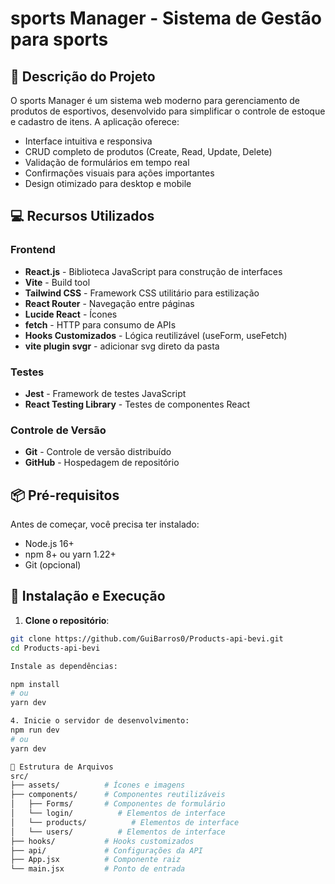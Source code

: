 # sports Manager - Sistema de Gestão para sports

## 📝 Descrição do Projeto

O sports Manager é um sistema web moderno para gerenciamento de produtos de esportivos, desenvolvido para simplificar o controle de estoque e cadastro de itens. A aplicação oferece:

- Interface intuitiva e responsiva
- CRUD completo de produtos (Create, Read, Update, Delete)
- Validação de formulários em tempo real
- Confirmações visuais para ações importantes
- Design otimizado para desktop e mobile

## 💻 Recursos Utilizados

### Frontend
- **React.js** - Biblioteca JavaScript para construção de interfaces
- **Vite** - Build tool
- **Tailwind CSS** - Framework CSS utilitário para estilização
- **React Router** - Navegação entre páginas
- **Lucide React** - Ícones
- **fetch** - HTTP para consumo de APIs
- **Hooks Customizados** - Lógica reutilizável (useForm, useFetch)
- **vite plugin svgr** - adicionar svg direto da pasta

### Testes
- **Jest** - Framework de testes JavaScript
- **React Testing Library** - Testes de componentes React

### Controle de Versão
- **Git** - Controle de versão distribuído
- **GitHub** - Hospedagem de repositório


## 📦 Pré-requisitos

Antes de começar, você precisa ter instalado:

- Node.js 16+
- npm 8+ ou yarn 1.22+
- Git (opcional)

## 🚀 Instalação e Execução

1. **Clone o repositório**:
```bash
git clone https://github.com/GuiBarros0/Products-api-bevi.git
cd Products-api-bevi

Instale as dependências:

npm install
# ou
yarn dev

4. Inicie o servidor de desenvolvimento:
npm run dev
# ou
yarn dev

📂 Estrutura de Arquivos
src/
├── assets/          # Ícones e imagens
├── components/      # Componentes reutilizáveis
│   ├── Forms/       # Componentes de formulário
│   └── login/          # Elementos de interface
│   └── products/          # Elementos de interface
│   └── users/          # Elementos de interface
├── hooks/           # Hooks customizados
├── api/             # Configurações da API
├── App.jsx          # Componente raiz
└── main.jsx         # Ponto de entrada
